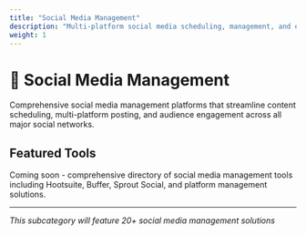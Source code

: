 ```yaml
---
title: "Social Media Management"
description: "Multi-platform social media scheduling, management, and engagement tools"
weight: 1
---
```


# 📅 Social Media Management

Comprehensive social media management platforms that streamline content scheduling, multi-platform posting, and audience engagement across all major social networks.

## Featured Tools

Coming soon - comprehensive directory of social media management tools including Hootsuite, Buffer, Sprout Social, and platform management solutions.

---

*This subcategory will feature 20+ social media management solutions*